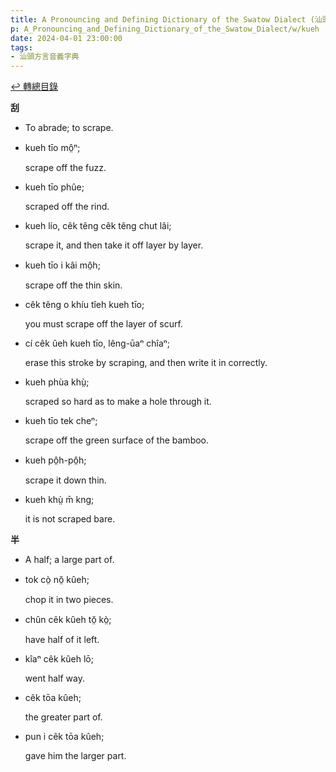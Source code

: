 ```yaml
---
title: A Pronouncing and Defining Dictionary of the Swatow Dialect (汕頭方言音義字典) / kueh
p: A_Pronouncing_and_Defining_Dictionary_of_the_Swatow_Dialect/w/kueh
date: 2024-04-01 23:00:00
tags: 
- 汕頭方言音義字典
---
```


[↩️ 轉總目錄](/A_Pronouncing_and_Defining_Dictionary_of_the_Swatow_Dialect)


**刮**
- To abrade; to scrape.

- kueh tīo mô̤ⁿ;

  scrape off the fuzz.

- kueh tīo phûe;

  scraped off the rind.

- kueh lío, cêk têng cêk têng chut lâi;

  scrape it, and then take it off layer by layer.

- kueh tīo i kâi mô̤h;

  scrape off the thin skin.

- cêk têng o khíu tîeh kueh tīo;

  you must scrape off the layer of scurf.

- cí cêk ûeh kueh tīo, lêng-ūaⁿ chîaⁿ;

  erase this stroke by scraping, and then write it in correctly.

- kueh phùa khṳ̀;

  scraped so hard as to make a hole through it.

- kueh tīo tek cheⁿ;

  scrape off the green surface of the bamboo.

- kueh pô̤h-pô̤h;

  scrape it down thin.

- kueh khṳ̀ m̄ kng;

  it is not scraped bare.

**半**
- A half; a large part of.

- tok cò̤ nŏ̤ kûeh;

  chop it in two pieces.

- chûn cêk kûeh tŏ̤ kò̤;

  have half of it left.

- kîaⁿ cêk kûeh lō;

  went half way.

- cêk tōa kûeh;

  the greater part of.

- pun i cêk tōa kûeh;

  gave him the larger part.